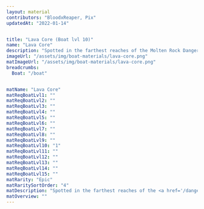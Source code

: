 ```yaml
---
layout: material
contributors: "BloodxReaper, Pix"
updatedAt: "2022-01-14"


title: "Lava Core (Boat lvl 10)"
name: "Lava Core"
description: "Spotted in the farthest reaches of the Molten Rock Danger Zone and marked on your map"
imageUrl: "/assets/img/boat-materials/lava-core.png"
matImageUrl: "/assets/img/boat-materials/lava-core.png"
breadcrumbs:
  Boat: "/boat"


matName: "Lava Core"
matReqBoatLvl1: ""
matReqBoatLvl2: ""
matReqBoatLvl3: ""
matReqBoatLvl4: ""
matReqBoatLvl5: ""
matReqBoatLvl6: ""
matReqBoatLvl7: ""
matReqBoatLvl8: ""
matReqBoatLvl9: ""
matReqBoatLvl10: "1"
matReqBoatLvl11: ""
matReqBoatLvl12: ""
matReqBoatLvl13: ""
matReqBoatLvl14: ""
matReqBoatLvl15: ""
matRarity: "Epic"
matRaritySortOrder: "4"
matDescription: "Spotted in the farthest reaches of the <a href='/danger-zones#molten-rock'>Molten Rock Danger Zone</a> and marked on your map"
matOverview: ""
---
```



